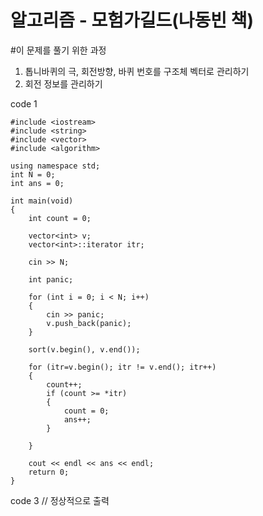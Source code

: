 # 알고리즘 - 모험가길드(나동빈 책)

#이 문제를 풀기 위한 과정
1. 톱니바퀴의 극, 회전방향, 바퀴 번호를 구조체 벡터로 관리하기
2. 회전 정보를 관리하기

code 1

    #include <iostream>
	#include <string>
	#include <vector>
	#include <algorithm>

	using namespace std;
	int N = 0;
	int ans = 0;

	int main(void)
	{
		int count = 0;

		vector<int> v;
		vector<int>::iterator itr;

		cin >> N;

		int panic;

		for (int i = 0; i < N; i++)
		{
			cin >> panic;
			v.push_back(panic);
		}
		
		sort(v.begin(), v.end());

		for (itr=v.begin(); itr != v.end(); itr++)
		{
			count++;
			if (count >= *itr) 
			{
				count = 0;
				ans++;
			}
			
		}
		
		cout << endl << ans << endl;
		return 0;
	}

code 3 // 정상적으로 출력